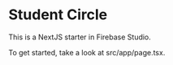 # Student Circle

This is a NextJS starter in Firebase Studio.

To get started, take a look at src/app/page.tsx.

